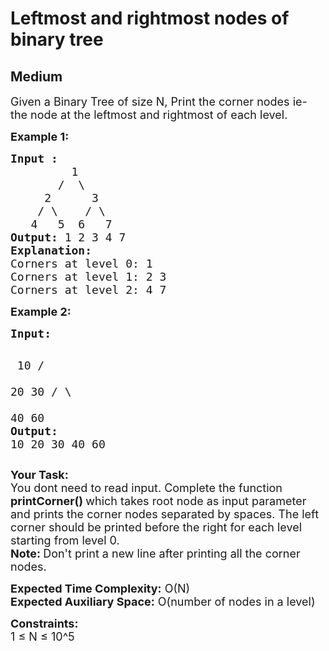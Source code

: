 # Leftmost and rightmost nodes of binary tree
## Medium
<div class="problems_problem_content__Xm_eO" style="user-select: auto;"><p style="user-select: auto;"><span style="font-size: 18px; user-select: auto;">Given a Binary Tree of size N, Print the corner nodes ie- the node at the leftmost and rightmost of each level.</span></p>
<p style="user-select: auto;"><strong style="user-select: auto;"><span style="font-size: 18px; user-select: auto;">Example 1:</span></strong></p>
<pre style="user-select: auto;"><span style="font-size: 18px; user-select: auto;"><strong style="user-select: auto;">Input :</strong>
         1
       /  \
     2      3
    / \    / \
   4   5  6   7    </span>
<span style="font-size: 18px; user-select: auto;"><strong style="user-select: auto;">Output:</strong> 1 2 3 4 7</span>
<span style="font-size: 18px; user-select: auto;"><strong style="user-select: auto;">Explanation:</strong>
Corners at level 0: 1
Corners at level 1: 2 3
Corners at level 2: 4 7</span>
</pre>
<p style="user-select: auto;"><span style="font-size: 18px; user-select: auto;"><strong style="user-select: auto;">Example 2:</strong></span></p>
<pre style="user-select: auto;"><span style="font-size: 18px; user-select: auto;"><strong style="user-select: auto;">Input:</strong></span>

<span style="font-size: 18px; user-select: auto;">        10
      /    \
     20     30
    / \  
   40  60</span>
<span style="font-size: 18px; user-select: auto;"><strong style="user-select: auto;">Output: </strong>10 20 30 40 60</span></pre>
<p style="user-select: auto;"><span style="font-size: 18px; user-select: auto;"><strong style="user-select: auto;">Your Task: &nbsp;</strong><br style="user-select: auto;">You dont need to read input. Complete the function <strong style="user-select: auto;">printCorner() </strong>which takes root node as input parameter and prints the corner nodes separated by spaces. The left corner should be printed before the right for each level starting from level 0.<br style="user-select: auto;"><strong style="user-select: auto;">Note: </strong>Don't print a new line after printing all the corner nodes.</span></p>
<p style="user-select: auto;"><span style="font-size: 18px; user-select: auto;"><strong style="user-select: auto;">Expected Time Complexity:</strong> O(N)<br style="user-select: auto;"><strong style="user-select: auto;">Expected Auxiliary Space:</strong> O(number of nodes in a level)</span></p>
<p style="user-select: auto;"><span style="font-size: 18px; user-select: auto;"><strong style="user-select: auto;">Constraints:</strong><br style="user-select: auto;">1 ≤ N ≤ 10^5</span></p></div>